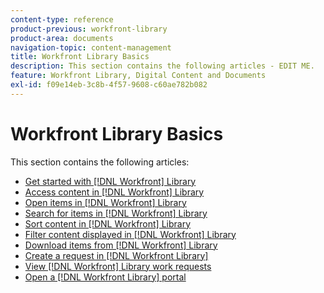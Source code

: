 ```yaml
---
content-type: reference
product-previous: workfront-library
product-area: documents
navigation-topic: content-management
title: Workfront Library Basics
description: This section contains the following articles - EDIT ME.
feature: Workfront Library, Digital Content and Documents
exl-id: f09e14eb-3c8b-4f57-9608-c60ae782b082
---
```

# Workfront Library Basics

This section contains the following articles:

* [Get started with [!DNL Workfront] Library](../../../workfront-library/content-management/basics/get-started-with-library.md)
* [Access content in [!DNL Workfront] Library](../../../workfront-library/content-management/basics/access-content.md)
* [Open items in [!DNL Workfront] Library](../../../workfront-library/content-management/basics/open-items-in-library.md)
* [Search for items in [!DNL Workfront] Library](../../../workfront-library/content-management/basics/search-for-items-in-workfront-library.md)
* [Sort content in [!DNL Workfront] Library](../../../workfront-library/content-management/basics/sort-content-in-library.md)
* [Filter content displayed in [!DNL Workfront] Library](../../../workfront-library/content-management/basics/filter-content-displayed.md)
* [Download items from [!DNL Workfront] Library](../../../workfront-library/content-management/basics/download-content-from-library.md)
* [Create a request in [!DNL Workfront Library]](../../../workfront-library/content-management/basics/create-a-request-in-wf-library.md)
* [View [!DNL Workfront] Library work requests](../../../workfront-library/content-management/basics/view-work-requests-in-library.md)
* [Open a [!DNL Workfront Library] portal](../../../workfront-library/content-management/basics/open-a-portal.md)
<!--* [Remove an asset from a folder](../../../workfront-library/content-management/basics/remove-asset-from-folder.md)-->
